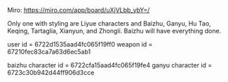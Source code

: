 Miro: https://miro.com/app/board/uXjVLbb_ybY=/

Only one with styling are Liyue characters and Baizhu, Ganyu, Hu Tao, Keqing, Tartaglia, Xianyun, and Zhongli. Baizhu will have everything done. 

user id = 6722d1535aad4fc065f19ff0
weapon id = 67210fec83ca7a63d6ec5ab1

baizhu character id = 6722cfa15aad4fc065f19fe4
ganyu character id = 6723c30b942d44ff906d3cce
